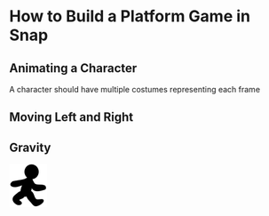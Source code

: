 # How to Build a Platform Game in Snap

## Animating a Character

A character should have multiple costumes representing each frame

## Moving Left and Right

## Gravity

![Costume 1](/costumes/1.svg)
